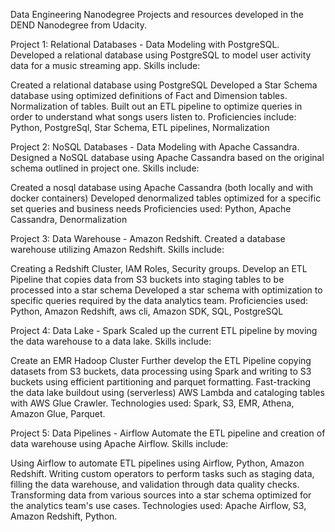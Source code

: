 Data Engineering Nanodegree
Projects and resources developed in the DEND Nanodegree from Udacity.

Project 1: Relational Databases - Data Modeling with PostgreSQL.
Developed a relational database using PostgreSQL to model user activity data for a music streaming app. Skills include:

Created a relational database using PostgreSQL
Developed a Star Schema database using optimized definitions of Fact and Dimension tables. Normalization of tables.
Built out an ETL pipeline to optimize queries in order to understand what songs users listen to.
Proficiencies include: Python, PostgreSql, Star Schema, ETL pipelines, Normalization

Project 2: NoSQL Databases - Data Modeling with Apache Cassandra.
Designed a NoSQL database using Apache Cassandra based on the original schema outlined in project one. Skills include:

Created a nosql database using Apache Cassandra (both locally and with docker containers)
Developed denormalized tables optimized for a specific set queries and business needs
Proficiencies used: Python, Apache Cassandra, Denormalization

Project 3: Data Warehouse - Amazon Redshift.
Created a database warehouse utilizing Amazon Redshift. Skills include:

Creating a Redshift Cluster, IAM Roles, Security groups.
Develop an ETL Pipeline that copies data from S3 buckets into staging tables to be processed into a star schema
Developed a star schema with optimization to specific queries required by the data analytics team.
Proficiencies used: Python, Amazon Redshift, aws cli, Amazon SDK, SQL, PostgreSQL

Project 4: Data Lake - Spark
Scaled up the current ETL pipeline by moving the data warehouse to a data lake. Skills include:

Create an EMR Hadoop Cluster
Further develop the ETL Pipeline copying datasets from S3 buckets, data processing using Spark and writing to S3 buckets using efficient partitioning and parquet formatting.
Fast-tracking the data lake buildout using (serverless) AWS Lambda and cataloging tables with AWS Glue Crawler.
Technologies used: Spark, S3, EMR, Athena, Amazon Glue, Parquet.

Project 5: Data Pipelines - Airflow
Automate the ETL pipeline and creation of data warehouse using Apache Airflow. Skills include:

Using Airflow to automate ETL pipelines using Airflow, Python, Amazon Redshift.
Writing custom operators to perform tasks such as staging data, filling the data warehouse, and validation through data quality checks.
Transforming data from various sources into a star schema optimized for the analytics team's use cases.
Technologies used: Apache Airflow, S3, Amazon Redshift, Python.
